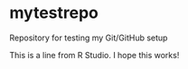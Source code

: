 # mytestrepo
Repository for testing my Git/GitHub setup

This is a line from R Studio. I hope this works!